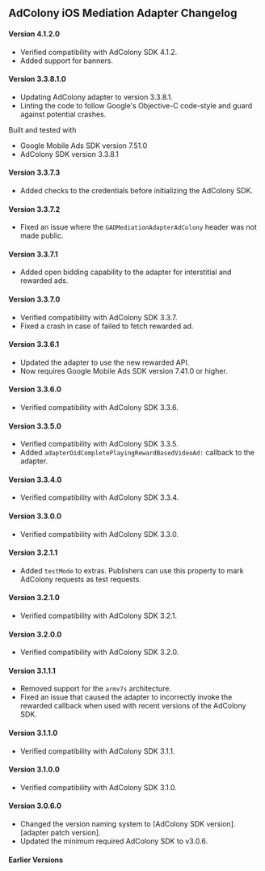 ## AdColony iOS Mediation Adapter Changelog

#### Version 4.1.2.0
- Verified compatibility with AdColony SDK 4.1.2.
- Added support for banners.

#### Version 3.3.8.1.0
- Updating AdColony adapter to version 3.3.8.1.
- Linting the code to follow Google's Objective-C code-style and guard against potential crashes.

Built and tested with
- Google Mobile Ads SDK version 7.51.0
- AdColony SDK version 3.3.8.1

#### Version 3.3.7.3
- Added checks to the credentials before initializing the AdColony SDK.

#### Version 3.3.7.2
- Fixed an issue where the `GADMediationAdapterAdColony` header was not made public.

#### Version 3.3.7.1
- Added open bidding capability to the adapter for interstitial and rewarded ads.

#### Version 3.3.7.0
- Verified compatibility with AdColony SDK 3.3.7.
- Fixed a crash in case of failed to fetch rewarded ad.

#### Version 3.3.6.1
- Updated the adapter to use the new rewarded API.
- Now requires Google Mobile Ads SDK version 7.41.0 or higher.

#### Version 3.3.6.0
- Verified compatibility with AdColony SDK 3.3.6.

#### Version 3.3.5.0
- Verified compatibility with AdColony SDK 3.3.5.
- Added `adapterDidCompletePlayingRewardBasedVideoAd:` callback to the adapter.

#### Version 3.3.4.0
- Verified compatibility with AdColony SDK 3.3.4.

#### Version 3.3.0.0
- Verified compatibility with AdColony SDK 3.3.0.

#### Version 3.2.1.1
- Added `testMode` to extras. Publishers can use this property to mark AdColony
  requests as test requests.

#### Version 3.2.1.0
- Verified compatibility with AdColony SDK 3.2.1.

#### Version 3.2.0.0
- Verified compatibility with AdColony SDK 3.2.0.

#### Version 3.1.1.1
- Removed support for the `armv7s` architecture.
- Fixed an issue that caused the adapter to incorrectly invoke the rewarded
  callback when used with recent versions of the AdColony SDK.

#### Version 3.1.1.0
- Verified compatibility with AdColony SDK 3.1.1.

#### Version 3.1.0.0
- Verified compatibility with AdColony SDK 3.1.0.

#### Version 3.0.6.0
- Changed the version naming system to
  [AdColony SDK version].[adapter patch version].
- Updated the minimum required AdColony SDK to v3.0.6.

#### Earlier Versions
